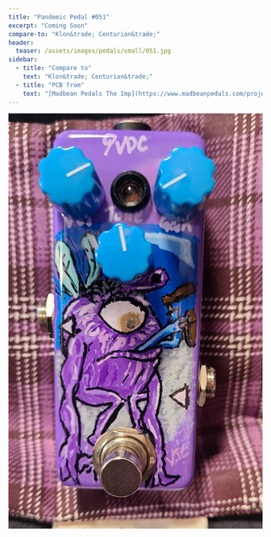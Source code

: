 ```yaml
---
title: "Pandemic Pedal #051"
excerpt: "Coming Soon"
compare-to: "Klon&trade; Centurian&trade;"
header:
  teaser: /assets/images/pedals/small/051.jpg
sidebar:
  - title: "Compare to"
    text: "Klon&trade; Centurian&trade;"
  - title: "PCB from"
    text: "[Madbean Pedals The Imp](https://www.madbeanpedals.com/projects/index.html)"
---
```


![header](/assets/images/pedals/051.jpg)

